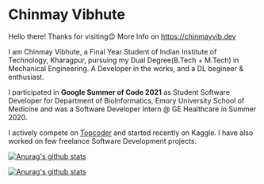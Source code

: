 # Chinmay Vibhute

Hello there! Thanks for visiting😊 More Info on https://chinmayvib.dev

I am Chinmay Vibhute, a Final Year Student of Indian Institute of Technology, Kharagpur, pursuing my Dual Degree(B.Tech + M.Tech) in Mechanical Engineering. A Developer in the works, and a DL begineer & enthusiast. 

I participated in **Google Summer of Code 2021** as Student Software Developer for Department of BioInformatics, Emory University School of Medicine and was a Software Developer Intern @ GE Healthcare in Summer 2020.

I actively compete on [Topcoder](topcoder.com/members/chinvib66/) and started recently on Kaggle. I have also worked on few freelance Software Development projects.

<section id='stats'>

[![Anurag's github stats](https://github-readme-stats.vercel.app/api?username=chinvib66&theme=vue-dark&count_private=true&hide=stars)](https://github.com/anuraghazra/github-readme-stats)

[![Anurag's github stats](https://github-readme-stats.vercel.app/api/top-langs/?username=chinvib66&theme=vue-dark)](https://github.com/anuraghazra/github-readme-stats)

</section>
